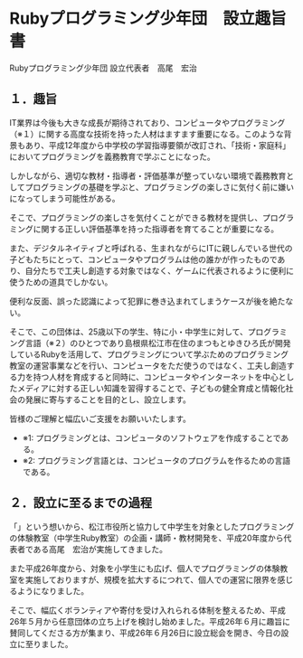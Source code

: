 # Rubyプログラミング少年団　設立趣旨書

Rubyプログラミング少年団
設立代表者　高尾　宏治

## １．趣旨

IT業界は今後も大きな成長が期待されており、コンピュータやプログラミング（※１）に関する高度な技術を持った人材はますます重要になる。このような背景もあり、平成12年度から中学校の学習指導要領が改訂され、「技術・家庭科」においてプログラミングを義務教育で学ぶことになった。

しかしながら、適切な教材・指導者・評価基準が整っていない環境で義務教育としてプログラミングの基礎を学ぶと、プログラミングの楽しさに気付く前に嫌いになってしまう可能性がある。

そこで、プログラミングの楽しさを気付くことができる教材を提供し、プログラミングに関する正しい評価基準を持った指導者を育てることが重要になる。

また、デジタルネイティブと呼ばれる、生まれながらにITに親しんでいる世代の子どもたちにとって、コンピュータやプログラムは他の誰かが作ったものであり、自分たちで工夫し創造する対象ではなく、ゲームに代表されるように便利に使うための道具でしかない。

便利な反面、誤った認識によって犯罪に巻き込まれてしまうケースが後を絶たない。

そこで、この団体は、25歳以下の学生、特に小・中学生に対して、プログラミング言語（※２）のひとつであり島根県松江市在住のまつもとゆきひろ氏が開発しているRubyを活用して、プログラミングについて学ぶためのプログラミング教室の運営事業などを行い、コンピュータをただ使うのではなく、工夫し創造する力を持つ人材を育成すると同時に、コンピュータやインターネットを中心としたメディアに対する正しい知識を習得することで、子どもの健全育成と情報化社会の発展に寄与することを目的とし、設立します。

皆様のご理解と幅広いご支援をお願いいたします。

 * ※1: プログラミングとは、コンピュータのソフトウェアを作成することである。
 * ※2: プログラミング言語とは、コンピュータのプログラムを作るための言語である。

## ２．設立に至るまでの過程

「」という想いから、松江市役所と協力して中学生を対象としたプログラミングの体験教室（中学生Ruby教室）の企画・講師・教材開発を、平成20年度から代表者である高尾　宏治が実施してきました。

また平成26年度から、対象を小学生にも広げ、個人でプログラミングの体験教室を実施しておりますが、規模を拡大するにつれて、個人での運営に限界を感じるようになりました。

そこで、幅広くボランティアや寄付を受け入れられる体制を整えるため、平成26年５月から任意団体の立ち上げを検討し始めました。平成26年６月に趣旨に賛同してくださる方が集まり、平成26年６月26日に設立総会を開き、今日の設立に至りました。
